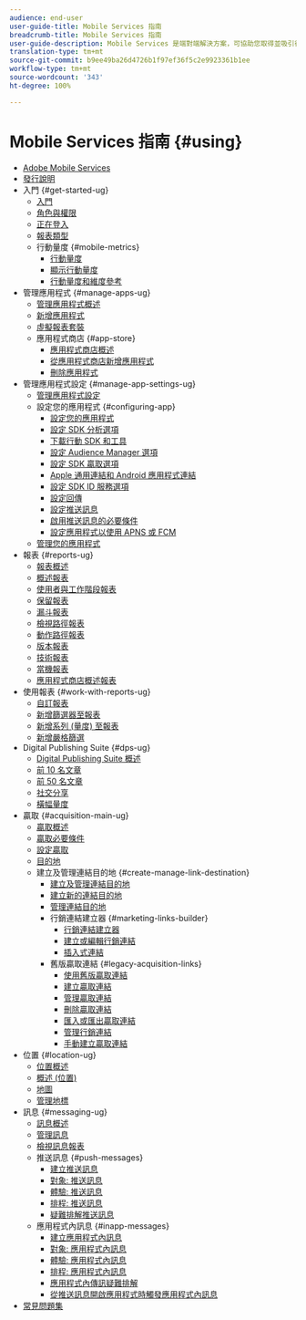 ```yaml
---
audience: end-user
user-guide-title: Mobile Services 指南
breadcrumb-title: Mobile Services 指南
user-guide-description: Mobile Services 是端對端解決方案，可協助您取得並吸引行動應用程式使用者，並將其體驗最佳化。
translation-type: tm+mt
source-git-commit: b9ee49ba26d4726b1f97ef36f5c2e9923361b1ee
workflow-type: tm+mt
source-wordcount: '343'
ht-degree: 100%

---
```



# Mobile Services 指南 {#using}

+ [Adobe Mobile Services](home.md)
+ [發行說明](whatsnew.md)
+ 入門 {#get-started-ug}
   + [入門](gs/gs.md)
   + [角色與權限](gs/c-mob-roles-and-permissions.md)
   + [正在登入](gs/gs-signin.md)
   + [報表類型](gs/reports-types.md)
   + 行動量度 {#mobile-metrics}
      + [行動量度](gs/metrics/metrics.md)
      + [顯示行動量度](gs/metrics/overview.md)
      + [行動量度和維度參考](gs/metrics/metrics-reference.md)
+ 管理應用程式 {#manage-apps-ug}
   + [管理應用程式概述](manage-apps/manage-apps.md)
   + [新增應用程式](manage-apps/t-new-app.md)
   + [虛擬報表套裝](manage-apps/c-mob-vrs.md)
   + 應用程式商店 {#app-store}
      + [應用程式商店概述](manage-apps/c-app-store/c-app-store.md)
      + [從應用程式商店新增應用程式](manage-apps/c-app-store/t-app-store-app.md)
      + [刪除應用程式](manage-apps/t-delete-apps.md)
+ 管理應用程式設定 {#manage-app-settings-ug}
   + [管理應用程式設定](c-manage-app-settings/c-manage-app-settings.md)
   + 設定您的應用程式 {#configuring-app}
      + [設定您的應用程式](c-manage-app-settings/c-mob-confg-app/c-mob-confg-app.md)
      + [設定 SDK 分析選項](c-manage-app-settings/c-mob-confg-app/t-config-analytics/t-config-analytics.md)
      + [下載行動 SDK 和工具](c-manage-app-settings/c-mob-confg-app/t-config-analytics/download-sdk.md)
      + [設定 Audience Manager 選項](c-manage-app-settings/c-mob-confg-app/t-config-aam.md)
      + [設定 SDK 贏取選項](c-manage-app-settings/c-mob-confg-app/t-config-acquisition.md)
      + [Apple 通用連結和 Android 應用程式連結](c-manage-app-settings/c-mob-confg-app/c-universal-app-links.md)
      + [設定 SDK ID 服務選項](c-manage-app-settings/c-mob-confg-app/t-config-visitor.md)
      + [設定回傳](c-manage-app-settings/c-mob-confg-app/signals.md)
      + [設定推送訊息](c-manage-app-settings/c-mob-confg-app/configure-push-messaging/configure-push-messaging.md)
      + [啟用推送訊息的必要條件](c-manage-app-settings/c-mob-confg-app/configure-push-messaging/prerequisites-push-messaging.md)
      + [設定應用程式以使用 APNS 或 FCM](c-manage-app-settings/c-mob-confg-app/configure-push-messaging/configure-app-apns-gcm.md)
   + [管理您的應用程式](c-manage-app-settings/c-mob-manage-app.md)
+ 報表 {#reports-ug}
   + [報表概述](usage/usage.md)
   + [概述報表](usage/usage-overview.md)
   + [使用者與工作階段報表](usage/users-sessions.md)
   + [保留報表](usage/reports-retention.md)
   + [漏斗報表](usage/reports-funnel.md)
   + [檢視路徑報表](usage/reports-view-paths.md)
   + [動作路徑報表](usage/reports-action-paths.md)
   + [版本報表](usage/c-reports-versions.md)
   + [技術報表](usage/reports-technology.md)
   + [當機報表](usage/c-crashes.md)
   + [應用程式商店概述報表](usage/c-app-store-store-performance.md)
+ 使用報表 {#work-with-reports-ug}
   + [自訂報表](usage/reports-customize/reports-customize.md)
   + [新增篩選器至報表](usage/reports-customize/t-reports-customize.md)
   + [新增系列 (量度) 至報表](usage/reports-customize/t-reports-series.md)
   + [新增嚴格篩選](usage/reports-customize/t-sticky-filter.md)
+ Digital Publishing Suite {#dps-ug}
   + [Digital Publishing Suite 概述](dps/dps.md)
   + [前 10 名文章](dps/dps-top-ten-articles.md)
   + [前 50 名文章](dps/dps-top-50-articles.md)
   + [社交分享](dps/dps-social-sharing.md)
   + [橫幅量度](dps/dps-banner-metrics.md)
+ 贏取 {#acquisition-main-ug}
   + [贏取概述](acquisition-main/acquisition-main.md)
   + [贏取必要條件](acquisition-main/c-acquisition-prerequisites.md)
   + [設定贏取](acquisition-main/t-enable-acquisition.md)
   + [目的地](acquisition-main/c-create-destinations.md)
   + 建立及管理連結目的地 {#create-manage-link-destination}
      + [建立及管理連結目的地](acquisition-main/c-manage-link-destinations/c-manage-link-destinations.md)
      + [建立新的連結目的地](acquisition-main/c-manage-link-destinations/t-create-new-app-deep-link-destination.md)
      + [管理連結目的地](acquisition-main/c-manage-link-destinations/t-archive-unarchive-link-destinations.md)
      + 行銷連結建立器 {#marketing-links-builder}
         + [行銷連結建立器](acquisition-main/c-marketing-links-builder/c-marketing-links-builder.md)
         + [建立或編輯行銷連結](acquisition-main/c-marketing-links-builder/t-create-edit-adobe-links/t-create-edit-adobe-links.md)
         + [插入式連結](acquisition-main/c-marketing-links-builder/t-create-edit-adobe-links/t-interstitials.md)
      + 舊版贏取連結 {#legacy-acquisition-links}
         + [使用舊版贏取連結](acquisition-main/c-marketing-links-builder/t-create-edit-adobe-links/c-use-legacy-acquisition-links/c-use-legacy-acquisition-links.md)
         + [建立贏取連結](acquisition-main/c-marketing-links-builder/t-create-edit-adobe-links/c-use-legacy-acquisition-links/t-acquisition-link.md)
         + [管理贏取連結](acquisition-main/c-marketing-links-builder/t-create-edit-adobe-links/c-use-legacy-acquisition-links/c-manage-acquisition-links/c-manage-acquisition-links.md)
         + [刪除贏取連結](acquisition-main/c-marketing-links-builder/t-create-edit-adobe-links/c-use-legacy-acquisition-links/c-manage-acquisition-links/t-acquisition-del.md)
         + [匯入或匯出贏取連結](acquisition-main/c-marketing-links-builder/t-create-edit-adobe-links/c-use-legacy-acquisition-links/c-manage-acquisition-links/t-acquisition-import.md)
         + [管理行銷連結](acquisition-main/c-marketing-links-builder/c-manage-adobe-links.md)
         + [手動建立贏取連結](acquisition-main/c-marketing-links-builder/acquisition-link-manual.md)
+ 位置 {#location-ug}
   + [位置概述](location/location-overview.md)
   + [概述 (位置)](location/c-location-overview.md)
   + [地圖](location/c-map-points.md)
   + [管理地標](location/t-manage-points.md)
+ 訊息 {#messaging-ug}
   + [訊息概述](in-app-messaging/in-app-messaging.md)
   + [管理訊息](in-app-messaging/messages-manage/messages-manage.md)
   + [檢視訊息報表](in-app-messaging/messages-manage/view-message-reports.md)
   + 推送訊息 {#push-messages}
      + [建立推送訊息](in-app-messaging/t-create-push-message/t-create-push-message.md)
      + [對象: 推送訊息](in-app-messaging/t-create-push-message/c-audience-push-message.md)
      + [體驗: 推送訊息](in-app-messaging/t-create-push-message/c-experience-push-message.md)
      + [排程: 推送訊息](in-app-messaging/t-create-push-message/c-schedule-push-message.md)
      + [疑難排解推送訊息](in-app-messaging/t-create-push-message/c-troubleshooting-push-messaging.md)
   + 應用程式內訊息 {#inapp-messages}
      + [建立應用程式內訊息](in-app-messaging/t-in-app-message/t-in-app-message.md)
      + [對象: 應用程式內訊息](in-app-messaging/t-in-app-message/c-audience-in-app-message.md)
      + [體驗: 應用程式內訊息](in-app-messaging/t-in-app-message/c-experience-in-app-message.md)
      + [排程: 應用程式內訊息](in-app-messaging/t-in-app-message/c-schedule-in-app-message.md)
      + [應用程式內傳訊疑難排解](in-app-messaging/t-in-app-message/in-apps-ts.md)
      + [從推送訊息開啟應用程式時觸發應用程式內訊息](in-app-messaging/t-mob-trig-in-app-open-app-from-push.md)
+ [常見問題集](faq-mobile.md)